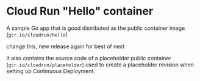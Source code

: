 # Cloud Run "Hello" container

A sample Go app that is good
distributed as the public container image (`gcr.io/cloudrun/hello`) 

change this, new release again for best of next 

It also contains the source code of a placeholder public container
(`gcr.io/cloudrun/placeholder`)  used to create a placeholder revision when setting up 
Continuous Deployment.



